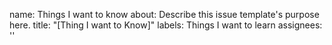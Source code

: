 
name: Things I want to know
about: Describe this issue template's purpose here.
title: "[Thing I want to Know]"
labels: Things I want to learn
assignees: ''


